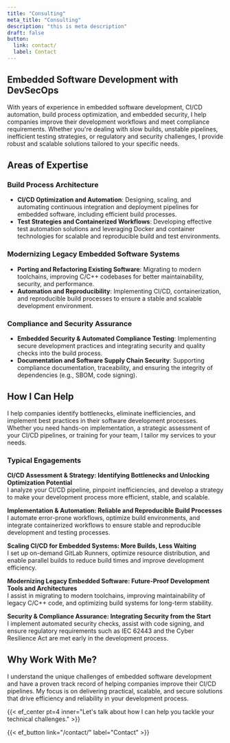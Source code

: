 ```yaml
---
title: "Consulting"
meta_title: "Consulting"
description: "this is meta description"
draft: false
button:
  link: contact/
  label: Contact
---
```


## Embedded Software Development with DevSecOps

With years of experience in embedded software development, CI/CD automation, build process optimization, and embedded security, I help companies improve their development workflows and meet compliance requirements. Whether you're dealing with slow builds, unstable pipelines, inefficient testing strategies, or regulatory and security challenges, I provide robust and scalable solutions tailored to your specific needs.

## Areas of Expertise

### Build Process Architecture

- **CI/CD Optimization and Automation**: Designing, scaling, and automating continuous integration and deployment pipelines for embedded software, including efficient build processes.
- **Test Strategies and Containerized Workflows**: Developing effective test automation solutions and leveraging Docker and container technologies for scalable and reproducible build and test environments.

### Modernizing Legacy Embedded Software Systems

- **Porting and Refactoring Existing Software**: Migrating to modern toolchains, improving C/C++ codebases for better maintainability, security, and performance.
- **Automation and Reproducibility**: Implementing CI/CD, containerization, and reproducible build processes to ensure a stable and scalable development environment.

### Compliance and Security Assurance

- **Embedded Security & Automated Compliance Testing**: Implementing secure development practices and integrating security and quality checks into the build process.
- **Documentation and Software Supply Chain Security**: Supporting compliance documentation, traceability, and ensuring the integrity of dependencies (e.g., SBOM, code signing).

## How I Can Help

I help companies identify bottlenecks, eliminate inefficiencies, and implement best practices in their software development processes. Whether you need hands-on implementation, a strategic assessment of your CI/CD pipelines, or training for your team, I tailor my services to your needs.

### Typical Engagements

**CI/CD Assessment & Strategy: Identifying Bottlenecks and Unlocking Optimization Potential**  
I analyze your CI/CD pipeline, pinpoint inefficiencies, and develop a strategy to make your development process more efficient, stable, and scalable.

**Implementation & Automation: Reliable and Reproducible Build Processes**  
I automate error-prone workflows, optimize build environments, and integrate containerized workflows to ensure stable and reproducible development and testing processes.

**Scaling CI/CD for Embedded Systems: More Builds, Less Waiting**  
I set up on-demand GitLab Runners, optimize resource distribution, and enable parallel builds to reduce build times and improve development efficiency.

**Modernizing Legacy Embedded Software: Future-Proof Development Tools and Architectures**  
I assist in migrating to modern toolchains, improving maintainability of legacy C/C++ code, and optimizing build systems for long-term stability.

**Security & Compliance Assurance: Integrating Security from the Start**  
I implement automated security checks, assist with code signing, and ensure regulatory requirements such as IEC 62443 and the Cyber Resilience Act are met early in the development process.

## Why Work With Me?

I understand the unique challenges of embedded software development and have a proven track record of helping companies improve their CI/CD pipelines. My focus is on delivering practical, scalable, and secure solutions that drive efficiency and reliability in your development process.

{{< ef_center pt=4 inner="Let's talk about how I can help you tackle your technical challenges." >}}

{{< ef_button link="/contact/" label="Contact" >}}
